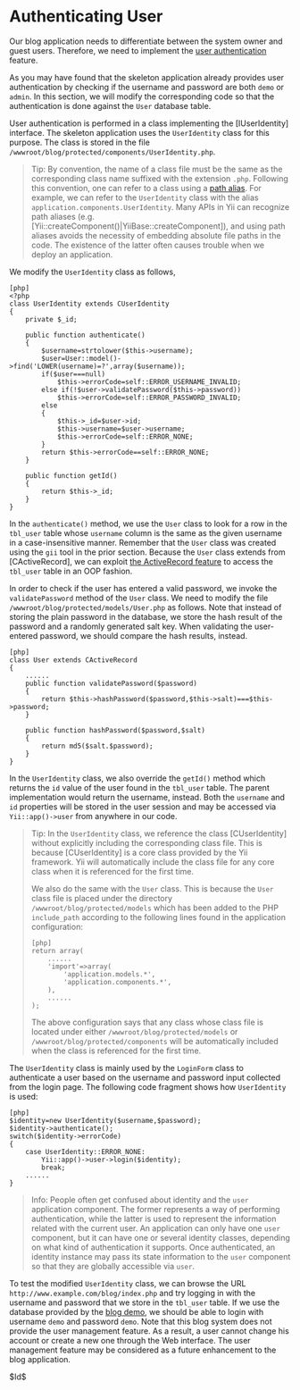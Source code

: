 Authenticating User
===================

Our blog application needs to differentiate between the system owner and guest users. Therefore, we need to implement the [user authentication](http://www.yiiframework.com/doc/guide/topics.auth) feature.

As you may have found that the skeleton application already provides user authentication by checking if the username and password are both `demo` or `admin`. In this section, we will modify the corresponding code so that the authentication is done against the `User` database table.

User authentication is performed in a class implementing the [IUserIdentity] interface. The skeleton application uses the `UserIdentity` class for this purpose. The class is stored in the file `/wwwroot/blog/protected/components/UserIdentity.php`.

> Tip: By convention, the name of a class file must be the same as the corresponding class name suffixed with the extension `.php`. Following this convention, one can refer to a class using a [path alias](http://www.yiiframework.com/doc/guide/basics.namespace). For example, we can refer to the `UserIdentity` class with the alias `application.components.UserIdentity`. Many APIs in Yii can recognize path aliases (e.g. [Yii::createComponent()|YiiBase::createComponent]), and using path aliases avoids the necessity of embedding absolute file paths in the code. The existence of the latter often causes trouble when we deploy an application.

We modify the `UserIdentity` class as follows,

~~~
[php]
<?php
class UserIdentity extends CUserIdentity
{
	private $_id;

	public function authenticate()
	{
		$username=strtolower($this->username);
		$user=User::model()->find('LOWER(username)=?',array($username));
		if($user===null)
			$this->errorCode=self::ERROR_USERNAME_INVALID;
		else if(!$user->validatePassword($this->password))
			$this->errorCode=self::ERROR_PASSWORD_INVALID;
		else
		{
			$this->_id=$user->id;
			$this->username=$user->username;
			$this->errorCode=self::ERROR_NONE;
		}
		return $this->errorCode==self::ERROR_NONE;
	}

	public function getId()
	{
		return $this->_id;
	}
}
~~~

In the `authenticate()` method, we use the `User` class to look for a row in the `tbl_user` table whose `username` column is the same as the given username in a case-insensitive manner. Remember that the `User` class was created using the `gii` tool in the prior section. Because the `User` class extends from [CActiveRecord], we can exploit [the ActiveRecord feature](http://www.yiiframework.com/doc/guide/database.ar) to access the `tbl_user` table in an OOP fashion.

In order to check if the user has entered a valid password, we invoke the `validatePassword` method of the `User` class. We need to modify the file `/wwwroot/blog/protected/models/User.php` as follows. Note that instead of storing the plain password in the database, we store the hash result of the password and a randomly generated salt key. When validating the user-entered password, we should compare the hash results, instead.

~~~
[php]
class User extends CActiveRecord
{
	......
	public function validatePassword($password)
	{
		return $this->hashPassword($password,$this->salt)===$this->password;
	}

	public function hashPassword($password,$salt)
	{
		return md5($salt.$password);
	}
}
~~~

In the `UserIdentity` class, we also override the `getId()` method which returns the `id` value of the user found in the `tbl_user` table. The parent implementation would return the username, instead. Both the `username` and `id` properties will be stored in the user session and may be accessed via `Yii::app()->user` from anywhere in our code.

> Tip: In the `UserIdentity` class, we reference the class [CUserIdentity] without explicitly including the corresponding class file. This is because [CUserIdentity] is a core class provided by the Yii framework. Yii will automatically include the class file for any core class when it is referenced for the first time.
>
> We also do the same with the `User` class. This is because the `User` class file is placed under the directory `/wwwroot/blog/protected/models` which has been added to the PHP `include_path` according to the following lines found in the application configuration:
>
> ~~~
> [php]
> return array(
>     ......
>     'import'=>array(
>         'application.models.*',
>         'application.components.*',
>     ),
>     ......
> );
> ~~~
>
> The above configuration says that any class whose class file is located under either `/wwwroot/blog/protected/models` or `/wwwroot/blog/protected/components` will be automatically included when the class is referenced for the first time.

The `UserIdentity` class is mainly used by the `LoginForm` class to authenticate a user based on the username and password input collected from the login page. The following code fragment shows how `UserIdentity` is used:

~~~
[php]
$identity=new UserIdentity($username,$password);
$identity->authenticate();
switch($identity->errorCode)
{
	case UserIdentity::ERROR_NONE:
		Yii::app()->user->login($identity);
		break;
	......
}
~~~

> Info: People often get confused about identity and the `user` application component. The former represents a way of performing authentication, while the latter is used to represent the information related with the current user. An application can only have one `user` component, but it can have one or several identity classes, depending on what kind of authentication it supports. Once authenticated, an identity instance may pass its state information to the `user` component so that they are globally accessible via `user`.

To test the modified `UserIdentity` class, we can browse the URL `http://www.example.com/blog/index.php` and try logging in with the username and password that we store in the `tbl_user` table. If we use the database provided by the [blog demo](http://www.yiiframework.com/demos/blog/), we should be able to login with username `demo` and password `demo`. Note that this blog system does not provide the user management feature. As a result, a user cannot change his account or create a new one through the Web interface. The user management feature may be considered as a future enhancement to the blog application.

<div class="revision">$Id$</div>